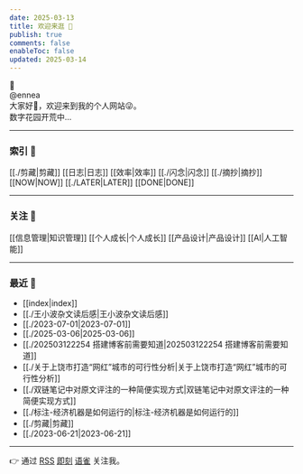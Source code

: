 ```yaml
---
date: 2025-03-13
title: 欢迎来逛 👋
publish: true
comments: false
enableToc: false
updated: 2025-03-14
---
```

🌲    
@ennea    
大家好👋，欢迎来到我的个人网站😜。    
数字花园开荒中…  
  
---  
### 索引 🤪  
[[./剪藏|剪藏]] [[日志|日志]] [[效率|效率]] [[./闪念|闪念]] [[./摘抄|摘抄]]    
[[NOW|NOW]] [[./LATER|LATER]] [[DONE|DONE]]  
  
---  
### 关注 👀  
[[信息管理|知识管理]] [[个人成长|个人成长]] [[产品设计|产品设计]] [[AI|人工智能]]  
  
---  
### 最近 🌵  
- [[index|index]]  
- [[./王小波杂文读后感|王小波杂文读后感]]  
- [[./2023-07-01|2023-07-01]]  
- [[./2025-03-06|2025-03-06]]  
- [[./202503122254 搭建博客前需要知道|202503122254 搭建博客前需要知道]]  
- [[./关于上饶市打造“网红”城市的可行性分析|关于上饶市打造“网红”城市的可行性分析]]  
- [[./双链笔记中对原文评注的一种简便实现方式|双链笔记中对原文评注的一种简便实现方式]]  
- [[./标注-经济机器是如何运行的|标注-经济机器是如何运行的]]  
- [[./剪藏|剪藏]]  
- [[./2023-06-21|2023-06-21]]  
  
---  
👉 通过 [RSS](https://enneaaa.netlify.app/feed.xml) [即刻](https://web.okjike.com/u/89e74f34-dd80-4c6c-9853-240e159693b3) [语雀](https://www.yuque.com/ennea/pages) 关注我。  
  
